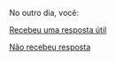 No outro dia, você:

[Recebeu uma resposta útil](./resposta/resposta.md)

[Não recebeu resposta](./semresposta/semresposta.md)